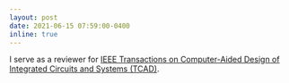 ```yaml
---
layout: post
date: 2021-06-15 07:59:00-0400
inline: true
---
```


I serve as a reviewer for [IEEE Transactions on Computer-Aided Design of Integrated Circuits and Systems (TCAD)](https://ieeexplore.ieee.org/xpl/RecentIssue.jsp?punumber=43).
